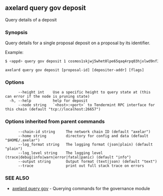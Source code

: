 ## axelard query gov deposit

Query details of a deposit

### Synopsis

Query details for a single proposal deposit on a proposal by its identifier.

Example:

```bash
$ <appd> query gov deposit 1 cosmos1skjwj5whet0lpe65qaq4rpq03hjxlwd9nf39lk
```

```
axelard query gov deposit [proposal-id] [depositer-addr] [flags]
```

### Options

```
      --height int    Use a specific height to query state at (this can error if the node is pruning state)
  -h, --help          help for deposit
      --node string   `<host>:<port>` to Tendermint RPC interface for this chain (default "tcp://localhost:26657")
```

### Options inherited from parent commands

```
      --chain-id string     The network chain ID (default "axelar")
      --home string         directory for config and data (default "$HOME/.axelar")
      --log_format string   The logging format (json|plain) (default "plain")
      --log_level string    The logging level (trace|debug|info|warn|error|fatal|panic) (default "info")
      --output string       Output format (text|json) (default "text")
      --trace               print out full stack trace on errors
```

### SEE ALSO

- [axelard query gov](/cli-docs/v0_31_1/axelard_query_gov) - Querying commands for the governance module
